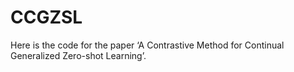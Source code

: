 # CCGZSL
Here is the code for the paper ‘A Contrastive Method for Continual Generalized
Zero-shot Learning’.
